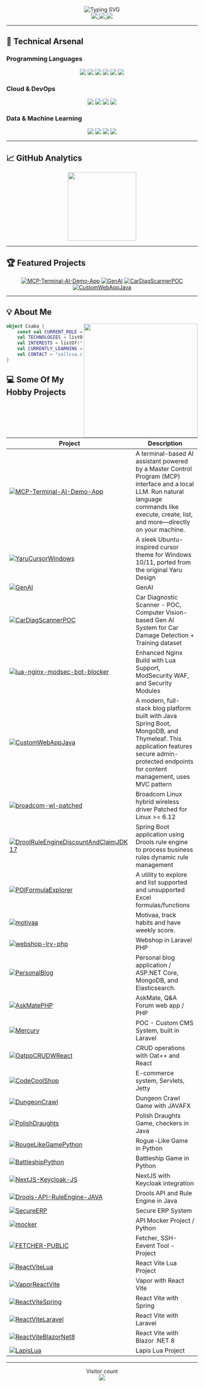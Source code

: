 
<div align="center">
  <img src="https://readme-typing-svg.demolab.com?font=Fira+Code&weight=600&size=30&duration=4000&pause=1000&color=38BDF8&center=true&vCenter=true&width=435&lines=Csaba+Sallai;" alt="Typing SVG" />
</div>

<div align="center">
  <a href="https://sallai.tech" target="_blank">
    <img src="https://img.shields.io/badge/🌐_Website-38BDF8?style=for-the-badge&logo=google-chrome&logoColor=white&color=0C4A6E&labelColor=075985"/>
  </a>
  <a href="https://www.linkedin.com/in/csabika98/">
    <img src="https://img.shields.io/badge/💼_LinkedIn-0EA5E9?style=for-the-badge&logo=linkedin&logoColor=white&color=0C4A6E&labelColor=075985"/>
  </a>
  <a href="mailto:sallcsa.csaba8@gmail.com">
    <img src="https://img.shields.io/badge/📧_Email-EA4335?style=for-the-badge&logo=gmail&logoColor=white&color=0C4A6E&labelColor=075985"/>
  </a>
</div>

---

## 🚀 Technical Arsenal

### **Programming Languages**
<div align="center">
  <img src="https://img.shields.io/badge/Java-007396?style=flat-square&logo=java&logoColor=white">
  <img src="https://img.shields.io/badge/C%23-239120?style=flat-square&logo=c-sharp&logoColor=white">
  <img src="https://img.shields.io/badge/C++-00599C?style=flat-square&logo=cplusplus&logoColor=white">
  <img src="https://img.shields.io/badge/Python-3776AB?style=flat-square&logo=python&logoColor=white">
  <img src="https://img.shields.io/badge/JavaScript-F7DF1E?style=flat-square&logo=javascript&logoColor=black">
  <img src="https://img.shields.io/badge/PHP-777BB4?style=flat-square&logo=php&logoColor=white">
</div>

### **Cloud & DevOps**
<div align="center">
  <img src="https://img.shields.io/badge/AWS-232F3E?style=flat-square&logo=amazon-aws&logoColor=white">
  <img src="https://img.shields.io/badge/Azure-0078D4?style=flat-square&logo=microsoft-azure&logoColor=white">
  <img src="https://img.shields.io/badge/Docker-2496ED?style=flat-square&logo=docker&logoColor=white">
  <img src="https://img.shields.io/badge/Kubernetes-326CE5?style=flat-square&logo=kubernetes&logoColor=white">
</div>

### **Data & Machine Learning**
<div align="center">
  <img src="https://img.shields.io/badge/TensorFlow-FF6F00?style=flat-square&logo=tensorflow&logoColor=white">
  <img src="https://img.shields.io/badge/PyTorch-EE4C2C?style=flat-square&logo=pytorch&logoColor=white">
  <img src="https://img.shields.io/badge/PostgreSQL-4169E1?style=flat-square&logo=postgresql&logoColor=white">
  <img src="https://img.shields.io/badge/MongoDB-47A248?style=flat-square&logo=mongodb&logoColor=white">
</div>


---

## 📈 GitHub Analytics

<div align="center">
  <img height="180em" src="https://github-readme-stats.vercel.app/api/top-langs/?username=csabika98&layout=compact&theme=nightowl&hide=html,css,scss,blade,c,c++"/>
</div>

---

## 🏆 Featured Projects

<div align="center">
  
[![MCP-Terminal-AI-Demo-App](https://github-readme-stats.vercel.app/api/pin/?username=csabika98&repo=MCP-Terminal-AI-Demo-App&theme=nightowl)](https://github.com/csabika98/MCP-Terminal-AI-Demo-App)
[![GenAI](https://github-readme-stats.vercel.app/api/pin/?username=csabika98&repo=GenAI&theme=nightowl)](https://github.com/csabika98/GenAI)
[![CarDiagScannerPOC](https://github-readme-stats.vercel.app/api/pin/?username=csabika98&repo=CarDiagScannerPOC&theme=nightowl)](https://github.com/csabika98/CarDiagScannerPOC)
[![CustomWebAppJava](https://github-readme-stats.vercel.app/api/pin/?username=csabika98&repo=CustomWebAppJava&theme=nightowl)](https://github.com/csabika98/CustomWebAppJava)

</div>

---

## 💡 About Me

<div align="center">
  <img align="right" src="https://media.giphy.com/media/SWoSkN6DxTszqIKEqv/giphy.gif" width="300">
</div>

```kotlin
object Csaba {
    const val CURRENT_ROLE = "Working for @Innoveo"
    val TECHNOLOGIES = listOf("Java", "C#", "Cloud", "Cybersecurity", "AI/ML")
    val INTERESTS = listOf("DevOps Automation", "Reverse Engineering", "Cloud Architecture")
    val CURRENTLY_LEARNING = "Advanced Kubernetes Security"
    val CONTACT = "sallcsa.csaba8@gmail.com"
}
```

## 💻 Some Of My Hobby Projects 
| Project | Description |
|---------|-------------|
|[![MCP-Terminal-AI-Demo-App](https://github-readme-stats.vercel.app/api/pin/?username=csabika98&repo=MCP-Terminal-AI-Demo-App&theme=nightowl)](https://github.com/csabika98/MCP-Terminal-AI-Demo-App) | A terminal-based AI assistant powered by a Master Control Program (MCP) interface and a local LLM. Run natural language commands like execute, create, list, and more—directly on your machine.|
| [![YaruCursorWindows](https://github-readme-stats.vercel.app/api/pin/?username=csabika98&repo=YaruCursorWindows&theme=nightowl)](https://github.com/csabika98/YaruCursorWindows) | A sleek Ubuntu-inspired cursor theme for Windows 10/11, ported from the original Yaru Design  |
| [![GenAI](https://github-readme-stats.vercel.app/api/pin/?username=csabika98&repo=GenAI&theme=nightowl)](https://github.com/csabika98/GenAI) | GenAI  |
| [![CarDiagScannerPOC](https://github-readme-stats.vercel.app/api/pin/?username=csabika98&repo=CarDiagScannerPOC&show_owner=true&theme=nightowl)](https://github.com/csabika98/CarDiagScannerPOC) | Car Diagnostic Scanner - POC, Computer Vision-based Gen AI System for Car Damage Detection + Training dataset |
| [![lua-nginx-modsec-bot-blocker](https://github-readme-stats.vercel.app/api/pin/?username=csabika98&repo=lua-nginx-modsec-bot-blocker&theme=nightowl)](https://github.com/csabika98/lua-nginx-modsec-bot-blocker) | Enhanced Nginx Build with Lua Support, ModSecurity WAF, and Security Modules  |
| [![CustomWebAppJava](https://github-readme-stats.vercel.app/api/pin/?username=csabika98&repo=CustomWebAppJava&theme=nightowl)](https://github.com/csabika98/CustomWebAppJava) | A modern, full-stack blog platform built with Java Spring Boot, MongoDB, and Thymeleaf. This application features secure admin-protected endpoints for content management, uses MVC pattern |
| [![broadcom-wl-patched](https://github-readme-stats.vercel.app/api/pin/?username=csabika98&repo=broadcom-wl-patched&theme=nightowl)](https://github.com/csabika98/broadcom-wl-patched) | Broadcom Linux hybrid wireless driver Patched for Linux >= 6.12 |
| [![DroolRuleEngineDiscountAndClaimJDK17](https://github-readme-stats.vercel.app/api/pin/?username=csabika98&repo=DroolRuleEngineDiscountAndClaimJDK17&theme=nightowl)](https://github.com/csabika98/DroolRuleEngineDiscountAndClaimJDK17) | Spring Boot application using Drools rule engine to process business rules dynamic rule management |
| [![POIFormulaExplorer](https://github-readme-stats.vercel.app/api/pin/?username=csabika98&repo=POIFormulaExplorer&theme=nightowl)](https://github.com/csabika98/POIFormulaExplorer) | A utility to explore and list supported and unsupported Excel formulas/functions |
| [![motivaa](https://github-readme-stats.vercel.app/api/pin/?username=pleszr&repo=motivaa&theme=nightowl)](https://github.com/pleszr/motivaa) | Motivaa, track habits and have weekly score. |
| [![webshop-lrv-php](https://github-readme-stats.vercel.app/api/pin/?username=csabika98&repo=webshop-lrv-php&show_owner=true&theme=nightowl)](https://github.com/csabika98/webshop-lrv-php) | Webshop in Laravel PHP |
| [![PersonalBlog](https://github-readme-stats.vercel.app/api/pin/?username=csabika98&repo=PersonalBlog&show_owner=true&theme=nightowl)](https://github.com/csabika98/PersonalBlog) | Personal blog application / ASP.NET Core, MongoDB, and Elasticsearch. |
| [![AskMatePHP](https://github-readme-stats.vercel.app/api/pin/?username=csabika98&repo=AskMatePHP&show_owner=true&theme=nightowl)](https://github.com/csabika98/AskMatePHP) | AskMate, Q&A Forum web app / PHP|
| [![Mercury](https://github-readme-stats.vercel.app/api/pin/?username=csabika98&repo=Mercury&show_owner=true&theme=nightowl)](https://github.com/csabika98/Mercury) | POC - Custom CMS System, built in Laravel |
| [![OatppCRUDWReact](https://github-readme-stats.vercel.app/api/pin/?username=csabika98&repo=OatppCRUDWReact&show_owner=true&theme=nightowl)](https://github.com/csabika98/OatppCRUDWReact) | CRUD operations with Oat++ and React |
| [![CodeCoolShop](https://github-readme-stats.vercel.app/api/pin/?username=csabika98&repo=CodeCoolShop&show_owner=true&theme=nightowl)](https://github.com/csabika98/CodeCoolShop) | E-commerce system, Servlets, Jetty|
| [![DungeonCrawl](https://github-readme-stats.vercel.app/api/pin/?username=csabika98&repo=DungeonCrawl&show_owner=true&theme=nightowl)](https://github.com/csabika98/DungeonCrawl) | Dungeon Crawl Game with JAVAFX |
| [![PolishDraughts](https://github-readme-stats.vercel.app/api/pin/?username=csabika98&repo=PolishDraughts&show_owner=true&theme=nightowl)](https://github.com/csabika98/PolishDraughts) | Polish Draughts Game, checkers in Java |
| [![RougeLikeGamePython](https://github-readme-stats.vercel.app/api/pin/?username=csabika98&repo=RougeLikeGamePython&show_owner=true&theme=nightowl)](https://github.com/csabika98/RougeLikeGamePython) | Rogue-Like Game in Python |
| [![BattleshipPython](https://github-readme-stats.vercel.app/api/pin/?username=csabika98&repo=BattleshipPython&show_owner=true&theme=nightowl)](https://github.com/csabika98/BattleshipPython) | Battleship Game in Python |
| [![NextJS-Keycloak-JS](https://github-readme-stats.vercel.app/api/pin/?username=csabika98&repo=NextJS-Keycloak-JS&show_owner=true&theme=nightowl)](https://github.com/csabika98/NextJS-Keycloak-JS) | NextJS with Keycloak integration |
| [![Drools-API-RuleEngine-JAVA](https://github-readme-stats.vercel.app/api/pin/?username=csabika98&repo=Drools-API-RuleEngine-JAVA&show_owner=true&theme=nightowl)](https://github.com/csabika98/Drools-API-RuleEngine-JAVA) | Drools API and Rule Engine in Java |
| [![SecureERP](https://github-readme-stats.vercel.app/api/pin/?username=csabika98&repo=SecureERP&show_owner=true&theme=nightowl)](https://github.com/csabika98/SecureERP) | Secure ERP System |
| [![mocker](https://github-readme-stats.vercel.app/api/pin/?username=csabika98&repo=mocker&show_owner=true&theme=nightowl)](https://github.com/csabika98/mocker) | API Mocker Project / Python |
| [![FETCHER-PUBLIC](https://github-readme-stats.vercel.app/api/pin/?username=csabika98&repo=FETCHER-pub&show_owner=true&theme=nightowl)](https://github.com/csabika98/FETCHER-pub) | Fetcher, SSH-Eevent Tool - Project |
| [![ReactViteLua](https://github-readme-stats.vercel.app/api/pin/?username=csabika98&repo=ReactViteLua&show_owner=true&theme=nightowl)](https://github.com/csabika98/ReactViteLua) | React Vite Lua Project |
| [![VaporReactVite](https://github-readme-stats.vercel.app/api/pin/?username=csabika98&repo=VaporReactVite&show_owner=true&theme=nightowl)](https://github.com/csabika98/VaporReactVite) | Vapor with React Vite |
| [![ReactViteSpring](https://github-readme-stats.vercel.app/api/pin/?username=csabika98&repo=ReactViteSpring&show_owner=true&theme=nightowl)](https://github.com/csabika98/ReactViteSpring) | React Vite with Spring |
| [![ReactViteLaravel](https://github-readme-stats.vercel.app/api/pin/?username=csabika98&repo=ReactViteLaravel&show_owner=true&theme=nightowl)](https://github.com/csabika98/ReactViteLaravel) | React Vite with Laravel |
| [![ReactViteBlazorNet8](https://github-readme-stats.vercel.app/api/pin/?username=csabika98&repo=ReactViteBlazorNet8&show_owner=true&theme=nightowl)](https://github.com/csabika98/ReactViteBlazorNet8) | React Vite with Blazor .NET 8 |
| [![LapisLua](https://github-readme-stats.vercel.app/api/pin/?username=csabika98&repo=LapisLua&show_owner=true&theme=nightowl)](https://github.com/csabika98/LapisLua) | Lapis Lua Project |
---
<p align="center">
  Visitor count<br>
  <img src="https://profile-counter.glitch.me/_csabika98/count.svg" />
</p>

